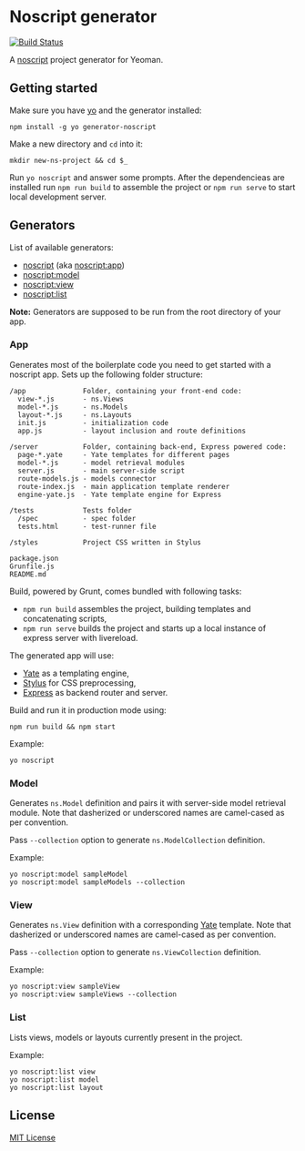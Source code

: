 # Noscript generator
[![Build Status](https://secure.travis-ci.org/Lapple/generator-noscript.png?branch=master)](https://travis-ci.org/Lapple/generator-noscript)

A [noscript](https://github.com/pasaran/noscript/) project generator for Yeoman.

## Getting started

Make sure you have [yo](https://github.com/yeoman/yo) and the generator installed:

    npm install -g yo generator-noscript

Make a new directory and `cd` into it:

    mkdir new-ns-project && cd $_

Run `yo noscript` and answer some prompts. After the dependencieas are
installed run `npm run build` to assemble the project or `npm run serve` to
start local development server.

## Generators

List of available generators:

- [noscript](#app) (aka [noscript:app](#app))
- [noscript:model](#model)
- [noscript:view](#view)
- [noscript:list](#list)

**Note:** Generators are supposed to be run from the root directory of your app.

### App

Generates most of the boilerplate code you need to get started with a noscript
app. Sets up the following folder structure:

```
/app              Folder, containing your front-end code:
  view-*.js       - ns.Views
  model-*.js      - ns.Models
  layout-*.js     - ns.Layouts
  init.js         - initialization code
  app.js          - layout inclusion and route definitions

/server           Folder, containing back-end, Express powered code:
  page-*.yate     - Yate templates for different pages
  model-*.js      - model retrieval modules
  server.js       - main server-side script
  route-models.js - models connector
  route-index.js  - main application template renderer
  engine-yate.js  - Yate template engine for Express

/tests            Tests folder
  /spec           - spec folder
  tests.html      - test-runner file

/styles           Project CSS written in Stylus

package.json
Grunfile.js
README.md
```

Build, powered by Grunt, comes bundled with following tasks:

- `npm run build` assembles the project, building templates and concatenating
scripts,
- `npm run serve` builds the project and starts up a local instance
of express server with livereload.

The generated app will use:

- [Yate](https://github.com/pasaran/yate/) as a templating engine,
- [Stylus](https://github.com/learnboost/stylus) for CSS preprocessing,
- [Express](https://github.com/visionmedia/express) as backend router and server.

Build and run it in production mode using:

    npm run build && npm start

Example:

    yo noscript

### Model

Generates `ns.Model` definition and pairs it with server-side model retrieval
module. Note that dasherized or underscored names are camel-cased as per
convention.

Pass `--collection` option to generate `ns.ModelCollection` definition.

Example:

    yo noscript:model sampleModel
    yo noscript:model sampleModels --collection

### View

Generates `ns.View` definition with a corresponding
[Yate](https://github.com/pasaran/yate/) template. Note that dasherized or
underscored names are camel-cased as per convention.

Pass `--collection` option to generate `ns.ViewCollection` definition.

Example:

    yo noscript:view sampleView
    yo noscript:view sampleViews --collection

### List

Lists views, models or layouts currently present in the project.

Example:

    yo noscript:list view
    yo noscript:list model
    yo noscript:list layout

## License
[MIT License](http://en.wikipedia.org/wiki/MIT_License)
